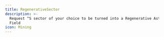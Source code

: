 ```yaml
---
title: RegenerativeSector
description: >-
  Request ^S sector of your choice to be turned into a Regenerative Asteroid
  Field
icon: Mining
---
```


